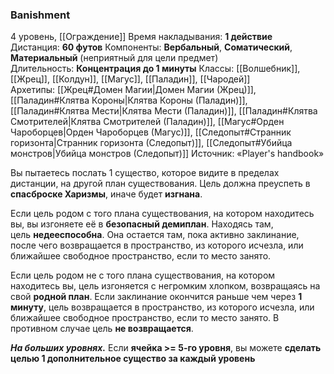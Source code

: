 ### Banishment
4 уровень, [[Ограждение]]
Время накладывания: **1 действие**
Дистанция: **60 футов**
Компоненты: **Вербальный**, **Соматический**, **Материальный** (неприятный для цели предмет)
Длительность: **Концентрация до 1 минуты**
Классы: [[Волшебник]], [[Жрец]], [[Колдун]], [[Магус]], [[Паладин]], [[Чародей]]
Архетипы: [[Жрец#Домен Магии|Домен Магии (Жрец)]], [[Паладин#Клятва Короны|Клятва Короны (Паладин)]], [[Паладин#Клятва Мести|Клятва Мести (Паладин)]], [[Паладин#Клятва Смотрителей|Клятва Смотрителей (Паладин)]], [[Магус#Орден Чароборцев|Орден Чароборцев (Магус)]], [[Следопыт#Странник горизонта|Странник горизонта (Следопыт)]], [[Следопыт#Убийца монстров|Убийца монстров (Следопыт)]]
Источник: «Player's handbook»

Вы пытаетесь послать 1 существо, которое видите в пределах дистанции, на другой план существования. Цель должна преуспеть в **спасброске Харизмы**, иначе будет **изгнана**.

Если цель родом с того плана существования, на котором находитесь вы, вы изгоняете её в **безопасный демиплан**. Находясь там, цель **недееспособна**. Она остается там, пока активно заклинание, после чего возвращается в пространство, из которого исчезла, или ближайшее свободное пространство, если то место занято.

Если цель родом не с того плана существования, на котором находитесь вы, цель изгоняется с негромким хлопком, возвращаясь на свой **родной план**. Если заклинание окончится раньше чем через **1 минуту**, цель возвращается в пространство, из которого исчезла, или ближайшее свободное пространство, если то место занято. В противном случае цель **не возвращается**.

**_На больших уровнях._** Если **ячейка >= 5-го уровня**, вы можете **сделать целью 1 дополнительное существо за каждый уровень**